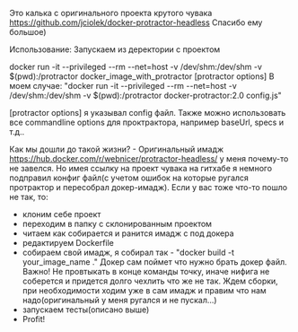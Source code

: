 Это калька с оригинального проекта крутого чувака https://github.com/jciolek/docker-protractor-headless
Спасибо ему большое)

Использование:
Запускаем из деректории с проектом

docker run -it --privileged --rm --net=host -v /dev/shm:/dev/shm -v $(pwd):/protractor docker_image_with_protractor [protractor options]
В моем случае: "docker run -it --privileged --rm --net=host -v /dev/shm:/dev/shm -v $(pwd):/protractor docker-protractor:2.0 config.js"

[protractor options] я указывал config файл. Также можно использовать все commandline options для проктрактора, например baseUrl, specs и т.д..


Как мы дошли до такой жизни? - Оригинальный имадж https://hub.docker.com/r/webnicer/protractor-headless/ у меня почему-то не завелся. Но имея ссылку на проект чувака на гитхабе я немного подправил конфиг файл(с учетом ошибок на которые ругался протрактор и пересобрал докер-имадж).
Если у вас тоже что-то пошло не так, то:
- клоним себе проект
- переходим в папку с склонированным проектом
- читаем как собирается и ранится имадж с под докера
- редактируем Dockerfile
- собираем свой имадж, я собирал так - "docker build -t your_image_name ." Докер сам поймет что нужно брать докер файл. Важно! Не провтыкать в конце команды точку, иначе нифига не соберется  и придется долго чехлить что же не так. Ждем сборки, при необходимости ходим уже в сам имадж и правим что нам надо(оригинальный у меня ругался и не пускал...)
- запускаем тесты(описано выше)
- Profit!